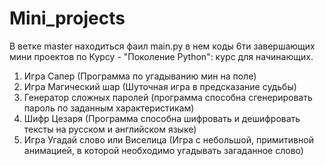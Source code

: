 # Mini_projects
В ветке master находиться фаил main.py в нем коды 6ти завершающих мини проектов по Курсу - "Поколение Python": курс для начинающих.

1. Игра Сапер (Программа по угадыванию мин на поле)
2. Игра Магический шар (Шуточная игра в предсказание судьбы) 
3. Генератор сложных паролей (программа способна сгенерировать пароль по заданным характеристикам)
4. Шифр Цезаря (Программа способна шифровать и дешифровать тексты на русском и английском языке)
5. Игра Угадай слово или Виселица (Игра с небольшой, примитивной анимацией, в которой необходимо угадывать загаданное слово)
